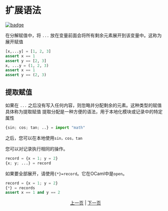 # 扩展语法

[![badge](https://img.shields.io/endpoint.svg?url=https%3A%2F%2Fgezf7g7pd5.execute-api.ap-northeast-1.amazonaws.com%2Fdefault%2Fsource_up_to_date%3Fowner%3Derg-lang%26repos%3Derg%26ref%3Dmain%26path%3Ddoc/EN/syntax/28_spread_syntax.md%26commit_hash%3D06f8edc9e2c0cee34f6396fd7c64ec834ffb5352)](https://gezf7g7pd5.execute-api.ap-northeast-1.amazonaws.com/default/source_up_to_date?owner=erg-lang&repos=erg&ref=main&path=doc/EN/syntax/28_spread_syntax.md&commit_hash=06f8edc9e2c0cee34f6396fd7c64ec834ffb5352)

在分解赋值中，将 `...` 放在变量前面会将所有剩余元素展开到该变量中。这称为展开赋值

```python
[x,...y] = [1, 2, 3]
assert x == 1
assert y == [2, 3]
x, ...y = (1, 2, 3)
assert x == 1
assert y == (2, 3)
```

## 提取赋值

如果在 `...` 之后没有写入任何内容，则忽略并分配剩余的元素。这种类型的赋值具体称为提取赋值
提取分配是一种方便的语法，用于本地化模块或记录中的特定属性

```python
{sin; cos; tan; ..} = import "math"
```


之后，您可以在本地使用`sin，cos，tan`

您可以对记录执行相同的操作。

```python
record = {x = 1; y = 2}
{x; y; ...} = record
```

如果要全部展开，请使用`{*}=record`。它在OCaml中是`open`。

```python
record = {x = 1; y = 2}
{*} = records
assert x == 1 and y == 2
```

<p align='center'>
    <a href='./27_comprehension.md'>上一页</a> | <a href='./29_decorator.md'>下一页</a>
</p>